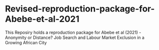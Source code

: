 # Revised-reproduction-package-for-Abebe-et-al-2021
This Reposiry holds a reproduction package for Abebe et al (2021) - Anonymity or Distance? Job Search and Labour Market Exclusion in a Growing African City
